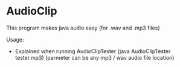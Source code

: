 # AudioClip
This program makes java audio easy (for .wav and .mp3 files)

Usage:

- Explained when running AudioClipTester (java AudioClipTester tester.mp3) (parmeter can be any mp3 / wav audio file location)
